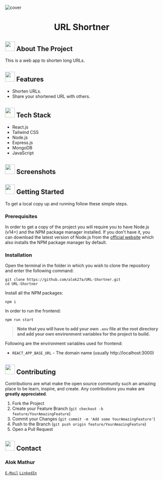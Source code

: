 <!-- HEADING WITH IMAGE -->

![cover](https://user-images.githubusercontent.com/73957024/174871043-f262a18a-3353-4297-a987-ada115041891.png)
 <div align="center">
  <h1 align="center">URL Shortner</h1>
</div>

<!-- ABOUT THE PROJECT -->

## <img src="https://openclipart.org/download/307315/1538154643.svg" width="32" height="32"> About The Project

This is a web app to shorten long URLs.

## <img src="https://cdn-icons-png.flaticon.com/512/427/427735.png" width="32" height="32">  Features

* Shorten URLs.
* Share your shortened URL with others.

## <img src="https://techstackapps.com/media/2019/11/TechStackApps-logo-icon.png" width="32" height="32"> Tech Stack

* React.js
* Tailwind CSS
* Node.js
* Express.js
* MongoDB
* JavaScript

<!-- SCREENSHOTS -->

## <img src="https://cdn-icons-png.flaticon.com/512/6823/6823853.png" width="32" height="32">  Screenshots

<!-- GETTING STARTED -->
## <img src="https://cdn.iconscout.com/icon/free/png-512/laptop-user-1-1179329.png" width="32" height="32"> Getting Started

To get a local copy up and running follow these simple steps.
### Prerequisites
In order to get a copy of the project you will require you to have Node.js (v14+) and the NPM package manager installed. If you don't have it, you can download the latest version of Node.js from the [official website](https://nodejs.org/en/download/) which also installs the NPM package manager by default.
### Installation
Open the terminal in the folder in which you wish to clone the repository and enter the following command:
``` 
git clone https://github.com/alok27a/URL-Shortner.git
cd URL-Shortner
```
Install all the NPM packages:
```
npm i 
```
In order to run the frontend:
```
npm run start
```

> **Note that you will have to add your own `.env` file at the root directory and add your own environment variables for the project to build.**

Following are the environment variables used for frontend:
- `REACT_APP_BASE_URL` - The domain name (usually http://localhost:3000)

<!-- CONTRIBUTING -->
## <img src="https://hpe-developer-portal.s3.amazonaws.com/uploads/media/2020/3/git-icon-1788c-1590702885345.png" width=32 height=32> Contributing

Contributions are what make the open source community such an amazing place to be learn, inspire, and create. Any contributions you make are **greatly appreciated**.

1. Fork the Project
2. Create your Feature Branch (`git checkout -b feature/YourAmazingFeature`)
3. Commit your Changes (`git commit -m 'Add some YourAmazingFeature'`)
4. Push to the Branch (`git push origin feature/YourAmazingFeature`)
5. Open a Pull Request


<!-- CONTACT -->
## <img src="https://upload.wikimedia.org/wikipedia/commons/thumb/9/93/Google_Contacts_icon.svg/1024px-Google_Contacts_icon.svg.png" width=32 height=32> Contact

### Alok Mathur
[`E-Mail`](mailto:alok.mathur0302@gmail.com)
[`LinkedIn`](https://www.linkedin.com/in/alok-mathur-5aab4534/)

